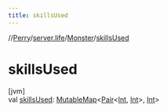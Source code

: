```yaml
---
title: skillsUsed
---
```

//[Perry](../../../index.html)/[server.life](../index.html)/[Monster](index.html)/[skillsUsed](skills-used.html)



# skillsUsed



[jvm]\
val [skillsUsed](skills-used.html): [MutableMap](https://kotlinlang.org/api/latest/jvm/stdlib/kotlin.collections/-mutable-map/index.html)<[Pair](https://kotlinlang.org/api/latest/jvm/stdlib/kotlin/-pair/index.html)<[Int](https://kotlinlang.org/api/latest/jvm/stdlib/kotlin/-int/index.html), [Int](https://kotlinlang.org/api/latest/jvm/stdlib/kotlin/-int/index.html)>, [Int](https://kotlinlang.org/api/latest/jvm/stdlib/kotlin/-int/index.html)>




